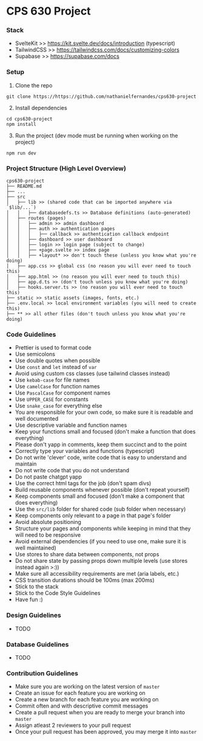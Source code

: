 # CPS 630 Project

### Stack

- SvelteKit >> https://kit.svelte.dev/docs/introduction (typescript)
- TailwindCSS >> https://tailwindcss.com/docs/customizing-colors
- Supabase >> https://supabase.com/docs

### Setup

1. Clone the repo

```
git clone https://https://github.com/nathanielfernandes/cps630-project
```

2. Install dependencies

```
cd cps630-project
npm install
```

3. Run the project (dev mode must be running when working on the project)

```
npm run dev
```

### Project Structure (High Level Overview)

```
cps630-project
├── README.md
├── ...
├── src
│   ├── lib >> (shared code that can be imported anywhere via `$lib/...`)
│   │   ├── databasedefs.ts >> Database definitions (auto-generated)
│   ├── routes (pages)
│   │   ├── admin >> admin dashboard
│   │   ├── auth >> authentication pages
│   │   │   ├── callback >> authentication callback endpoint
│   │   ├── dashboard >> user dashboard
│   │   ├── login >> login page (subject to change)
│   │   ├── +page.svelte >> index page
│   │   ├── +layout* >> don't touch these (unless you know what you're doing)
│   ├── app.css >> global css (no reason you will ever need to touch this)
│   ├── app.html >> (no reason you will ever need to touch this)
│   ├── app.d.ts >> (don't touch unless you know what you're doing)
│   ├── hooks.server.ts >> (no reason you will ever need to touch this)
├── static >> static assets (images, fonts, etc.)
├── .env.local >> local environment variables (you will need to create this)
├── ** >> all other files (don't touch unless you know what you're doing)
```

### Code Guidelines

- Prettier is used to format code
- Use semicolons
- Use double quotes when possible
- Use `const` and `let` instead of `var`
- Avoid using custom css classes (use tailwind classes instead)
- Use `kebab-case` for file names
- Use `camelCase` for function names
- Use `PascalCase` for component names
- Use `UPPER_CASE` for constants
- Use `snake_case` for everything else
- You are responsible for your own code, so make sure it is readable and well documented
- Use descriptive variable and function names
- Keep your functions small and focused (don't make a function that does everything)
- Please don't yapp in comments, keep them succinct and to the point
- Correctly type your variables and functions (typescript)
- Do not write 'clever' code, write code that is easy to understand and maintain
- Do not write code that you do not understand
- Do not paste chatgpt yapp
- Use the correct html tags for the job (don't spam divs)
- Build reusable components whenever possible (don't repeat yourself)
- Keep components small and focused (don't make a component that does everything)
- Use the `src/lib` folder for shared code (sub folder when necessary)
- Keep components only relevant to a page in that page's folder
- Avoid absolute positioning
- Structure your pages and components while keeping in mind that they will need to be responsive
- Avoid external dependencies (if you need to use one, make sure it is well maintained)
- Use stores to share data between components, not props
- Do not share state by passing props down multiple levels (use stores instead again >:))
- Make sure all accessibility requirements are met (aria labels, etc.)
- CSS transition durations should be 100ms (max 200ms)
- Stick to the stack
- Stick to the Code Style Guidelines
- Have fun :)

### Design Guidelines

- TODO

### Database Guidelines

- TODO

### Contribution Guidelines

- Make sure you are working on the latest version of `master`
- Create an issue for each feature you are working on
- Create a new branch for each feature you are working on
- Commit often and with descriptive commit messages
- Create a pull request when you are ready to merge your branch into `master`
- Assign atleast 2 reviewers to your pull request
- Once your pull request has been approved, you may merge it into `master`
